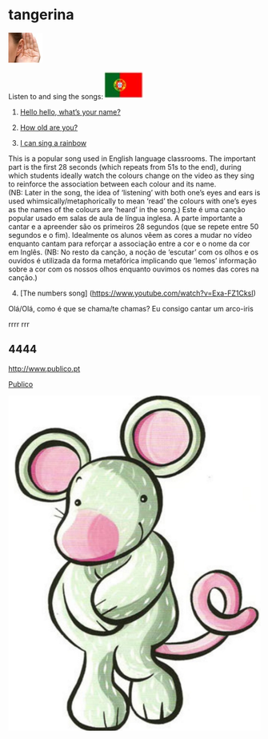 # tangerina

![my first image](/images/listen.PNG)

Listen to and sing the songs:![PT](/images/flag.jpg "Ouvir e cantar as canções:")

1. [Hello hello, what’s your name?](https://www.youtube.com/watch?v=Uv1JkBL5728) 

2. [How old are you?](https://www.youtube.com/watch?v=x2cI4ZgsYU4)

3. [I can sing a rainbow](https://www.youtube.com/watch?v=rNFW5JK4-rk)

This is a popular song used in English language classrooms. The important part is the first 28 seconds (which repeats from 51s to the end), during which students ideally watch the colours change on the video as they sing to reinforce the association between each colour and its name.  
(NB: Later in the song, the idea of ‘listening’ with both one’s eyes and ears is used whimsically/metaphorically to mean ‘read’ the colours with one’s eyes as the names of the colours are ‘heard’ in the song.)
Este é uma canção popular usado em salas de aula de língua inglesa. A parte importante a cantar e a apreender são os primeiros 28 segundos (que se repete entre 50 segundos e o fim). Idealmente os alunos vêem as cores a mudar no vídeo enquanto cantam para reforçar a associação entre a cor e o nome da cor em Inglês. 
(NB: No resto da canção, a noção de ‘escutar’ com os olhos e os ouvidos é utilizada da forma metafórica implicando que ‘lemos’ informação sobre a cor com os nossos olhos enquanto ouvimos os nomes das cores na canção.)

4. [The numbers song]  (https://www.youtube.com/watch?v=Exa-FZ1CksI)

Olá/Olá, como é que se chama/te chamas?
Eu consigo cantar um arco-iris

rrrr
rrr

## 4444

http://www.publico.pt

[Publico](http://www.publico.pt)

![my second image](/images/monty.PNG)
